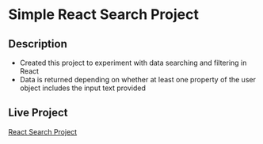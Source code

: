 # Simple React Search Project

## Description

- Created this project to experiment with data searching and filtering in React
- Data is returned depending on whether at least one property of the user object
  includes the input text provided

## Live Project

[React Search Project]()

